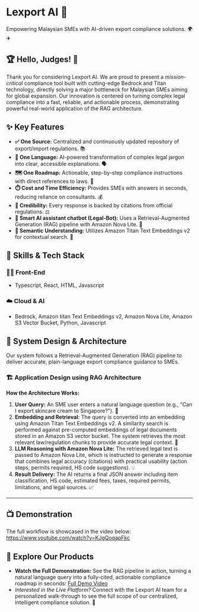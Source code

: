 # **Lexport AI** 🤖
Empowering Malaysian SMEs with AI-driven export compliance solutions. 🌍✈️

## 🏆 Hello, Judges! 🌟
Thank you for considering Lexport AI. We are proud to present a *mission-critical* compliance tool built with cutting-edge Bedrock and Titan technology, directly solving a major bottleneck for Malaysian SMEs aiming for global expansion. Our innovation is centered on turning complex legal compliance into a fast, reliable, and actionable process, demonstrating powerful real-world application of the RAG architecture.

## ✨ Key Features

* **✅ One Source:** Centralized and continuously updated repository of export/import regulations. 📚
* **💬 One Language:** AI-powered transformation of complex legal jargon into clear, accessible explanations. 🗣️
* **🗺️ One Roadmap:** Actionable, step-by-step compliance instructions with direct references to laws. 🧭
* **⏱️ Cost and Time Efficiency:** Provides SMEs with answers in seconds, reducing reliance on consultants. 💰
* **📜 Credibility:** Every response is backed by citations from official regulations. ⚖️
* **🤖 Smart AI assistant chatbot (Legal-Bot):** Uses a Retrieval-Augmented Generation (RAG) pipeline with Amazon Nova Lite. 🧠
* **🧠 Semantic Understanding:** Utilizes Amazon Titan Text Embeddings v2 for contextual search. 🔎

## 🧠 Skills & Tech Stack

### 🧑‍💻 Front-End
* Typescript, React, HTML, Javascript

### ☁️ Cloud & AI
* Bedrock, Amazon titan Text Embeddings v2, Amazon Nova Lite, Amazon S3 Vector Bucket, Python, Javascript

## 🧩 System Design & Architecture
Our system follows a Retrieval-Augmented Generation (RAG) pipeline to deliver accurate, plain-language export compliance guidance to SMEs.

### 🏗️ Application Design using RAG Architecture

**How the Architecture Works:**

1.  **User Query:** An SME user enters a natural language question (e.g., "Can I export skincare cream to Singapore?"). 💬
2.  **Embedding and Retrieval:** The query is converted into an embedding using Amazon Titan Text Embeddings v2. A similarity search is performed against pre-computed embeddings of legal documents stored in an Amazon S3 vector bucket. The system retrieves the most relevant law/regulation chunks to provide accurate legal context. 📂
3.  **LLM Reasoning with Amazon Nova Lite:** The retrieved legal text is passed to Amazon Nova Lite, which is instructed to generate a response that combines legal accuracy (citations) with practical usability (action steps, permits required, HS code suggestions). 💡
4.  **Result Delivery:** The AI returns a final JSON answer including item classification, HS code, estimated fees, taxes, required permits, limitations, and legal sources. 📈

---

## 📺 Demonstration
The full workflow is showcased in the video below:
https://www.youtube.com/watch?v=KJgQoqapFkc

## 🚀 Explore Our Products
* **Watch the Full Demonstration:** See the RAG pipeline in action, turning a natural language query into a fully-cited, actionable compliance roadmap in seconds: [Full Demo Video](https://www.youtube.com/watch?v=KJgQoqapFkc)
* *Interested in the Live Platform?* Connect with the Lexport AI team for a personalized walk-through to see the full scope of our centralized, intelligent compliance solution. 🤝
